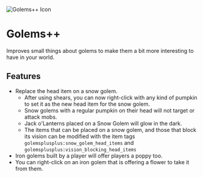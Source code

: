 ![Golems++ Icon](https://i.imgur.com/Ie6c3Jc.png)
# Golems++

Improves small things about golems to make them a bit more interesting to have in your world.

## Features
- Replace the head item on a snow golem.
  - After using shears, you can now right-click with any kind of pumpkin to set it as the new head item for the snow golem.
  - Snow golems with a regular pumpkin on their head will not target or attack mobs.
  - Jack o'Lanterns placed on a Snow Golem will glow in the dark.
  - The items that can be placed on a snow golem, and those that block its vision can be modified with the item tags
    `golemsplusplus:snow_golem_head_items` and `golemsplusplus:vision_blocking_head_items`
- Iron golems built by a player will offer players a poppy too.
- You can right-click on an iron golem that is offering a flower to take it from them.